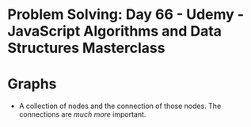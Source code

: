 # Problem Solving: Day 66 - Udemy - JavaScript Algorithms and Data Structures Masterclass

<h1>Graphs</h1>

- A collection of nodes and the connection of those nodes. The connections are _much more_ important.
